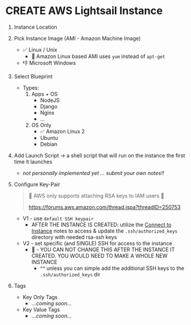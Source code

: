 # CREATE AWS Lightsail Instance

1. Instance Location
2. Pick Instance Image (AMI - Amazon Machine Image)
    - ✅ Linux / Unix
        - 🚨 Amazon Linux based AMI uses `yum` instead of `apt-get`
    - 👎 Microsoft Windows
3. Select Blueprint
    - Types:
        1. Apps + OS
            - NodeJS
            - Django
            - Nginx
            - ...
        2. OS Only
            - ✅ Amazon Linux 2
            - Ubuntu
            - Debian

4. Add Launch Script -> a shell script that will run on the instance the first time it launches 
    - _not personally implemented yet ... submit your own notes!!_

5. Configure Key-Pair
    > 🚨 AWS only supports attaching RSA keys to IAM users 🚨 
    > 
    > https://forums.aws.amazon.com/thread.jspa?threadID=250753
   
    - V1 - use `default SSH keypair`
        - AFTER THE INSTANCE IS CREATED: utilize the [Connect to Instance](_connect_to_instance.md) notes to access & update the `.ssh/authorized_keys` directory with needed rsa-ssh keys
    - V2 - set specific (and SINGLE) SSH for access to the instance
        - 🚨 - YOU CAN NOT CHANGE THIS AFTER THE INSTANCE IT CREATED. YOU WOULD NEED TO MAKE A WHOLE NEW INSTANCE
            - ^^ unless you can simple add the additional SSH keys to the `.ssh/authorized_keys` dir
    
6. Tags
    - Key Only Tags
        - _...coming soon..._
    - Key Value Tags
        - _...coming soon..._
